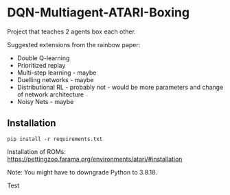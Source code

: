 # DQN-Multiagent-ATARI-Boxing
Project that teaches 2 agents box each other.

Suggested extensions from the rainbow paper: 

* Double Q-learning
* Prioritized replay
* Multi-step learning - maybe
* Duelling networks - maybe
* Distributional RL - probably not - would be more parameters and change of network architecture
* Noisy Nets - maybe

## Installation
```console
pip install -r requirements.txt
```
Installation of ROMs: https://pettingzoo.farama.org/environments/atari/#installation

Note: You might have to downgrade Python to 3.8.18.

Test
